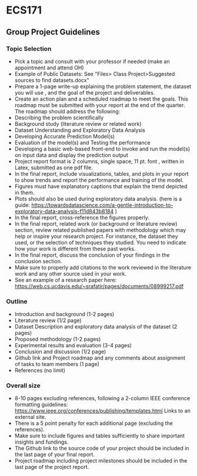 # ECS171

## Group Project Guidelines

### Topic Selection

- Pick a topic and consult with your professor if needed (make an appointment and attend OH)
- Example of Public Datasets: See "Files> Class Project>Suggested sources to find datasets.docx"
- Prepare a 1-page write-up explaining the problem statement, the dataset you will use , and the goal of the project and deliverables.
- Create an action plan and a scheduled roadmap to meet the goals. This roadmap must be submitted with your report at the end of the quarter. The roadmap should address the following:
- Describing the problem scientifically
- Background study (literature review or related work)
- Dataset Understanding and Exploratory Data Analysis
- Developing Accurate Prediction Model(s)
- Evaluation of the model(s) and Testing the performance
- Developing a basic web-based front-end to invoke and run the model(s) on input data and display the prediction output
- Project report format is 2 columns, single space, 11 pt. font , written in Latex, submitted as one pdf file.
- In the final report, include visualizations, tables, and plots in your report to show trends and report the performance and training of the model.
- Figures must have explanatory captions that explain the trend depicted in them.
- Plots should also be used during exploratory data analysis. (here is a guide: https://towardsdatascience.com/a-gentle-introduction-to-exploratory-data-analysis-f11d843b8184 )
- In the final report, cross-reference the figures properly.
- In the final report, related work (or background or literature review) section, review related published papers with methodology which may help or inspire your research project. For instance, the dataset they used, or the selection of techniques they studied. You need to indicate how your work is different from these past works.
- In the final report, discuss the conclusion of your findings in the conclusion section.
- Make sure to properly add citations to the work reviewed in the literature work and any other source used in your work.
- See an example of a research paper here: https://web.cs.ucdavis.edu/~srafatir/pages/documents/08999217.pdf

### Outline

- Introduction and background (1-2 pages)
- Literature review (1/2 page)
- Dataset Description and exploratory data analysis of the dataset (2 pages)
- Proposed methodology (1-2 pages)
- Experimental results and evaluation (3-4 pages)
- Conclusion and discussion  (1/2 page)
- Github link and Project roadmap and any comments about assignment of tasks to team members (1 page)
- References (no limit)

### Overall size

- 8-10 pages excluding references, following a 2-column IEEE conference formatting guidelines: https://www.ieee.org/conferences/publishing/templates.html Links to an external site.
- There is a 5 point penalty for each additional page (excluding the references).
- Make sure to include figures and tables sufficiently to share important insights and fundings.
- The Github link to the source code of your project should be included in the last page of your final report.
- Project roadmap including project milestones should be included in the last page of the project report.

